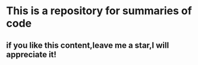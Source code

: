 # This is a repository for summaries of code
## if you like this content,leave me a star,I will appreciate it!
